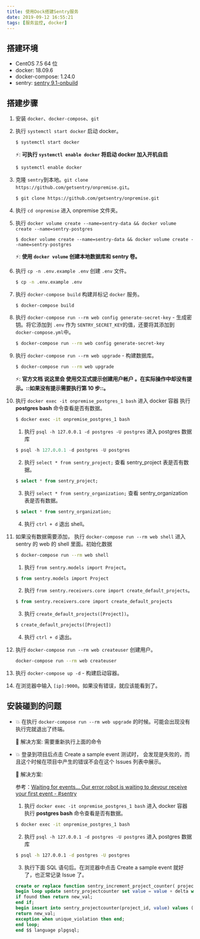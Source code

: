 ```yaml
---
title: 使用Dock搭建Sentry服务
date: 2019-09-12 16:55:21
tags: [服务监控, docker]
---
```


## 搭建环境

- CentOS 7.5 64 位
- docker: 18.09.6
- docker-compose: 1.24.0
- sentry: [sentry 9.1-onbuild](https://hub.docker.com/_/sentry)

## 搭建步骤

1. 安装 `docker`、`docker-compose`、`git`
2. 执行 `systemctl start docker` 启动 docker。

   ```bash
   $ systemctl start docker
   ```

   ⚡️: **可执行 `systemctl enable docker` 将启动 docker 加入开机自启**

   ```bash
   $ systemctl enable docker
   ```

3. 克隆 `sentry`到本地。`git clone https://github.com/getsentry/onpremise.git`。

   ```bash
   $ git clone https://github.com/getsentry/onpremise.git
   ```

4. 执行 `cd onpremise` 进入 onpremise 文件夹。

5. 执行 `docker volume create --name=sentry-data && docker volume create --name=sentry-postgres`

   ```docker
   $ docker volume create --name=sentry-data && docker volume create --name=sentry-postgres
   ```

   ⚡️: **使用 `docker volume` 创建本地数据库和 sentry 卷。**

6. 执行 `cp -n .env.example .env` 创建 `.env` 文件。

   ```bash
   $ cp -n .env.example .env
   ```

7. 执行 `docker-compose build` 构建并标记 `docker` 服务。

   ```bash
   $ docker-compose build
   ```

8. 执行 `docker-compose run --rm web config generate-secret-key` - 生成密钥。将它添加到 `.env` 作为 `SENTRY_SECRET_KEY`的值，还要将其添加到 `docker-compose.yml`中。

   ```bash
   $ docker-compose run --rm web config generate-secret-key
   ```


9. 执行 `docker-compose run --rm web upgrade` - 构建数据库。

   ```bash
   $ docker-compose run --rm web upgrade
   ```

   ⚡️: **官方文档 说这里会 使用交互式提示创建用户帐户 。在实际操作中却没有提示。::如果没有提示需要执行第 10 步::。**

10. 执行 `docker exec -it onpremise_postgres_1 bash` 进入 docker 容器 执行 **postgres bash** 命令查看是否有数据。

    ```bash
    $ docker exec -it onpremise_postgres_1 bash
    ```


    1. 执行 `psql -h 127.0.0.1 -d postgres -U postgres` 进入 postgres 数据库

    ```sql
    $ psql -h 127.0.0.1 -d postgres -U postgres
    ```

    2. 执行 `select * from sentry_project;` 查看 sentry_project 表是否有数据。

    ```sql
    $ select * from sentry_project;
    ```

    3. 执行 `select * from sentry_organization;` 查看 sentry_organization 表是否有数据。

    ```sql
    $ select * from sentry_organization;
    ```

    4. 执行 `ctrl + d` 退出 shell。

11. 如果没有数据需要添加， 执行 `docker-compose run --rm web shell` 进入 sentry 的 web 的 shell 里面。初始化数据

    ```bash
    $ docker-compose run --rm web shell
    ```

    1. 执行 `from sentry.models import Project`。

    ```sql
    $ from sentry.models import Project
    ```

    2. 执行 `from sentry.receivers.core import create_default_projects`。

    ```sql
    $ from sentry.receivers.core import create_default_projects
    ```

    3. 执行 `create_default_projects([Project])`。

    ```sql
    $ create_default_projects([Project])
    ```

    4. 执行 `ctrl + d` 退出。

 

12. 执行 `docker-compose run --rm web createuser` 创建用户。

    ```bash
    docker-compose run --rm web createuser
    ```


13. 执行 `docker-compose up -d` - 构建启动容器。
14. 在浏览器中输入 `[ip]:9000`。如果没有错误，就应该能看到了。

## 安装碰到的问题

- 💥 在执行 `docker-compose run --rm web upgrade` 的时候。可能会出现没有执行完就退出了终端。


  🔨 解决方案: 需要重新执行上面的命令

 

- 💥 登录到项目后点击 Create a sample event 测试时， 会发现是失败的，而且这个时候在项目中产生的错误不会在这个 Issues 列表中展示。



  🔨 解决方案:

  参考：[Waiting for events… Our error robot is waiting to devour receive your first event - #sentry](https://forum.sentry.io/t/waiting-for-events-our-error-robot-is-waiting-to-devour-receive-your-first-event/4355)

  1. 执行 `docker exec -it onpremise_postgres_1 bash` 进入 docker 容器 执行 **postgres bash** 命令查看是否有数据。

  ```bash
  $ docker exec -it onpremise_postgres_1 bash
  ```

  2. 执行 `psql -h 127.0.0.1 -d postgres -U postgres` 进入 postgres 数据库

  ```bash
  $ psql -h 127.0.0.1 -d postgres -U postgres
  ```

  3. 执行下面 SQL 语句后。在浏览器中点击 Create a sample event 就好了，也正常记录 Issue 了。

  ```sql
  create or replace function sentry_increment_project_counter( project bigint, delta int) returns int as $$ declare new_val int;
  begin loop update sentry_projectcounter set value = value + delta where project_id = project returning value into new_val;
  if found then return new_val;
  end if;
  begin insert into sentry_projectcounter(project_id, value) values (project, delta) returning value into new_val;
  return new_val;
  exception when unique_violation then end;
  end loop;
  end $$ language plpgsql;
  ```